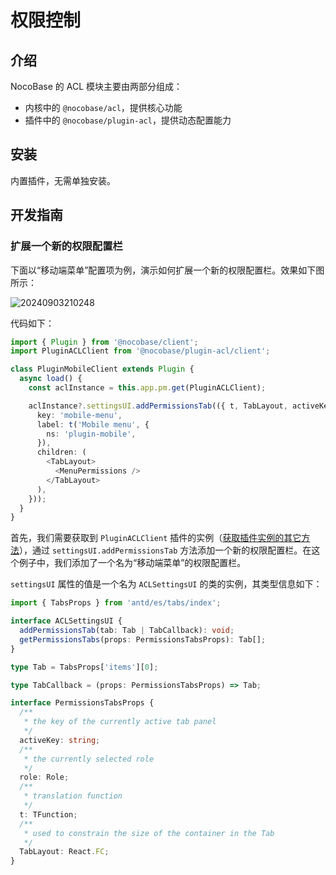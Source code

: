 # 权限控制

## 介绍

NocoBase 的 ACL 模块主要由两部分组成：

- 内核中的 `@nocobase/acl`，提供核心功能
- 插件中的 `@nocobase/plugin-acl`，提供动态配置能力

## 安装

内置插件，无需单独安装。

## 开发指南

### 扩展一个新的权限配置栏

下面以“移动端菜单”配置项为例，演示如何扩展一个新的权限配置栏。效果如下图所示：

![20240903210248](https://static-docs.nocobase.com/20240903210248.png)

代码如下：

```typescript
import { Plugin } from '@nocobase/client';
import PluginACLClient from '@nocobase/plugin-acl/client';

class PluginMobileClient extends Plugin {
  async load() {
    const aclInstance = this.app.pm.get(PluginACLClient);

    aclInstance?.settingsUI.addPermissionsTab(({ t, TabLayout, activeKey }) => ({
      key: 'mobile-menu',
      label: t('Mobile menu', {
        ns: 'plugin-mobile',
      }),
      children: (
        <TabLayout>
          <MenuPermissions />
        </TabLayout>
      ),
    }));
  }
}
```

首先，我们需要获取到 `PluginACLClient` 插件的实例（[获取插件实例的其它方法](https://docs-cn.nocobase.com/development/client/life-cycle#%E8%8E%B7%E5%8F%96%E6%8F%92%E4%BB%B6)），通过 `settingsUI.addPermissionsTab` 方法添加一个新的权限配置栏。在这个例子中，我们添加了一个名为“移动端菜单”的权限配置栏。

`settingsUI` 属性的值是一个名为 `ACLSettingsUI` 的类的实例，其类型信息如下：

```typescript
import { TabsProps } from 'antd/es/tabs/index';

interface ACLSettingsUI {
  addPermissionsTab(tab: Tab | TabCallback): void;
  getPermissionsTabs(props: PermissionsTabsProps): Tab[];
}

type Tab = TabsProps['items'][0];

type TabCallback = (props: PermissionsTabsProps) => Tab;

interface PermissionsTabsProps {
  /**
   * the key of the currently active tab panel
   */
  activeKey: string;
  /**
   * the currently selected role
   */
  role: Role;
  /**
   * translation function
   */
  t: TFunction;
  /**
   * used to constrain the size of the container in the Tab
   */
  TabLayout: React.FC;
}
```
